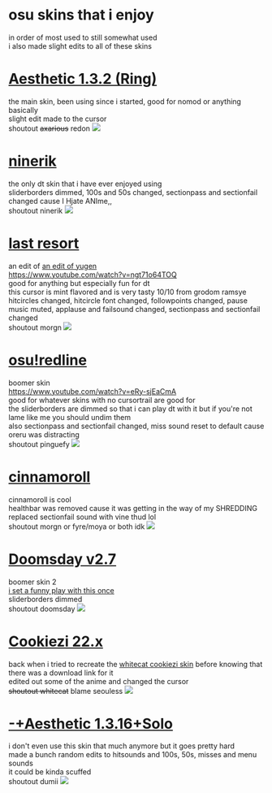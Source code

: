 # osu skins that i enjoy
in order of most used to still somewhat used  
i also made slight edits to all of these skins

# [Aesthetic 1.3.2 (Ring)](https://casey.s-ul.eu/7I66nzLs)
the main skin, been using since i started, good for nomod or anything basically  
slight edit made to the cursor  
shoutout ~~axarious~~ redon
![](https://cdn.discordapp.com/attachments/250036064973094912/995620260126404649/screenshot102.jpg)

# [ninerik](https://casey.s-ul.eu/J74nTI5p)
the only dt skin that i have ever enjoyed using  
sliderborders dimmed, 100s and 50s changed, sectionpass and sectionfail changed cause I Hjate ANIme,,  
shoutout ninerik
![](https://cdn.discordapp.com/attachments/250036064973094912/995626415166869534/screenshot122.jpg)

# [last resort](https://casey.s-ul.eu/vHXhgp6x)
an edit of [an edit of yugen](https://github.com/venomthor2/morgan-osu-skins/blob/master/README.md#:~:text=winter%20diamond-,last%20resort,-hisui%20no%20machi)  
https://www.youtube.com/watch?v=ngt71o64TOQ  
good for anything but especially fun for dt  
this cursor is mint flavored and is very tasty 10/10 from grodom ramsye    
hitcircles changed, hitcircle font changed, followpoints changed, pause music muted, applause and failsound changed, sectionpass and sectionfail changed  
shoutout morgn
![](https://cdn.discordapp.com/attachments/250036064973094912/995622170447327252/screenshot119.jpg)

# [osu!redline](https://casey.s-ul.eu/a8AjrDVe)
boomer skin  
https://www.youtube.com/watch?v=eRy-sjEaCmA  
good for whatever skins with no cursortrail are good for  
the sliderborders are dimmed so that i can play dt with it but if you're not lame like me you should undim them  
also sectionpass and sectionfail changed, miss sound reset to default cause oreru was distracting  
shoutout pinguefy
![](https://cdn.discordapp.com/attachments/250036064973094912/995628896429031444/unknown.png)

# [cinnamoroll](https://casey.s-ul.eu/7xwz2Oo6)
cinnamoroll is cool  
healthbar was removed cause it was getting in the way of my SHREDDING  
replaced sectionfail sound with vine thud lol  
shoutout morgn or fyre/moya or both idk 
![](https://cdn.discordapp.com/attachments/250036064973094912/995631920232808569/screenshot117.jpg)

# [Doomsday v2.7](https://casey.s-ul.eu/RpRf1XbL)
boomer skin 2  
[i set a funny play with this once](https://www.youtube.com/watch?v=C2SKgy9Ye1I)  
sliderborders dimmed  
shoutout doomsday
![](https://cdn.discordapp.com/attachments/250036064973094912/995635037766684672/screenshot113.jpg)

# [Cookiezi 22.x](https://casey.s-ul.eu/XovjoL7U)
back when i tried to recreate the [whitecat cookiezi skin](https://github.com/wonderer0103/wonderer-osu-skins/blob/master/README.md#:~:text=whitecat%20new%20old-,whitecat%20seoul,-willy) before knowing that there was a download link for it   
edited out some of the anime and changed the cursor  
~~shoutout whitecat~~ blame seouless
![](https://cdn.discordapp.com/attachments/250036064973094912/995637495742087189/screenshot110.jpg) 

# [-+Aesthetic 1.3.16+Solo](https://casey.s-ul.eu/r7Gv6tAQ)
i don't even use this skin that much anymore but it goes pretty hard  
made a bunch random edits to hitsounds and 100s, 50s, misses and menu sounds  
it could be kinda scuffed  
shoutout dumii
![](https://cdn.discordapp.com/attachments/250036064973094912/995639657293426758/screenshot106.jpg)
